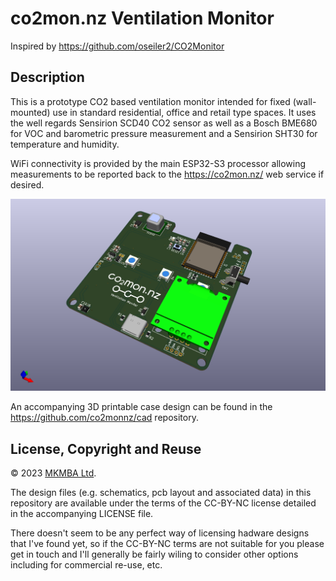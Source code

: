 # co2mon.nz Ventilation Monitor

Inspired by https://github.com/oseiler2/CO2Monitor

## Description

This is a prototype CO2 based ventilation monitor intended for fixed
(wall-mounted) use in standard residential, office and retail type spaces. It
uses the well regards Sensirion SCD40 CO2 sensor as well as a Bosch BME680 for
VOC and barometric pressure measurement and a Sensirion SHT30 for temperature
and humidity.

WiFi connectivity is provided by the main ESP32-S3 processor allowing
measurements to be reported back to the https://co2mon.nz/ web service if
desired.

![](img/perspective.png)

An accompanying 3D printable case design can be found in the
https://github.com/co2monnz/cad repository.

## License, Copyright and Reuse

© 2023 [MKMBA Ltd](https://www.mkmba.nz/).

The design files (e.g. schematics, pcb layout and associated data) in this
repository are available under the terms of the CC-BY-NC license detailed in
the accompanying LICENSE file. 

There doesn't seem to be any perfect way of licensing hadware designs that I've
found yet, so if the CC-BY-NC terms are not suitable for you please get in
touch and I'll generally be fairly wiling to consider other options including
for commercial re-use, etc.
